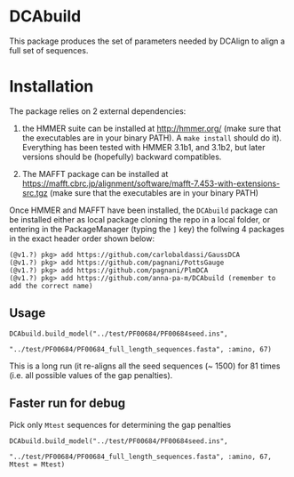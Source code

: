 # DCAbuild

This package produces the set of parameters needed by DCAlign to align a full set of sequences.


Installation
============

The package relies on 2 external dependencies:

1. the HMMER suite can be installed at http://hmmer.org/ (make sure that the executables are in your binary PATH). A `make install` should do it). Everything
has been tested with HMMER 3.1b1, and 3.1b2, but later versions should be
(hopefully) backward compatibles.

2. The MAFFT package can be installed at https://mafft.cbrc.jp/alignment/software/mafft-7.453-with-extensions-src.tgz
(make sure that the executables are in your binary PATH)

Once HMMER and MAFFT have been installed, the `DCAbuild` package can be installed either as local package cloning the repo in a local folder, or entering in the PackageManager (typing the `]` key) the follwing 4 packages in the exact header order shown below:

```
(@v1.?) pkg> add https://github.com/carlobaldassi/GaussDCA
(@v1.?) pkg> add https://github.com/pagnani/PottsGauge
(@v1.?) pkg> add https://github.com/pagnani/PlmDCA
(@v1.?) pkg> add https://github.com/anna-pa-m/DCAbuild (remember to add the correct name)
```

## Usage
```
DCAbuild.build_model("../test/PF00684/PF00684seed.ins",
                     "../test/PF00684/PF00684_full_length_sequences.fasta", :amino, 67)
```

This is a long run (it re-aligns all the seed sequences (~ 1500) for 81 times (i.e. all possible values of the gap penalties).

## Faster run for debug
Pick only `Mtest` sequences for determining the gap penalties
```
DCAbuild.build_model("../test/PF00684/PF00684seed.ins",
                     "../test/PF00684/PF00684_full_length_sequences.fasta", :amino, 67, Mtest = Mtest)
```
